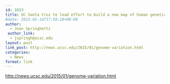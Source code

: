 ```yaml
---
id: 1653
title: UC Santa Cruz to lead effort to build a new map of human genetic variation
#date: 2015-01-14T17:59:10+00:00
author:
  - Joan Springhetti
 author_link:
  - jspringh@ucsc.edu
layout: post
link_post: http://news.ucsc.edu/2015/01/genome-variation.html
categories:
  - News
format: link
---
```

http://news.ucsc.edu/2015/01/genome-variation.html
